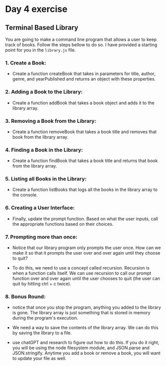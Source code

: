 # Day 4 exercise

## Terminal Based Library

You are going to make a command line program that allows a user to keep track of books. Follow the steps bellow to do so. I have provided a starting point for you in the `library.js` file.

### 1. Create a Book:

- Create a function createBook that takes in parameters for title, author, genre, and yearPublished and returns an object with these properties.

### 2. Adding a Book to the Library:

- Create a function addBook that takes a book object and adds it to the library array.

### 3. Removing a Book from the Library:

- Create a function removeBook that takes a book title and removes that book from the library array.

### 4. Finding a Book in the Library:

- Create a function findBook that takes a book title and returns that book from the library array.

### 5. Listing all Books in the Library:

- Create a function listBooks that logs all the books in the library array to the console.

### 6. Creating a User Interface:

- Finally, update the prompt function. Based on what the user inputs, call the appropriate functions based on their choices.

### 7. Prompting more than once:

- Notice that our library program only prompts the user once. How can we make it so that it prompts the user over and over again until they choose to quit?

- To do this, we need to use a concept called recursion. Recursion is when a function calls itself. We can use recursion to call our prompt function over and over again until the user chooses to quit (the user can quit by hitting ctrl + c twice).

### 8. Bonus Round:

- notice that once you stop the program, anything you added to the library is gone. The library array is just something that is stored in memory during the program's execution.

- We need a way to save the contents of the library array. We can do this by saving the library to a file.

- use chatGPT and research to figure out how to do this. If you do it right, you will be using the node filesystem module, and JSON.parse and JSON.stringify. Anytime you add a book or remove a book, you will want to update your file as well.
